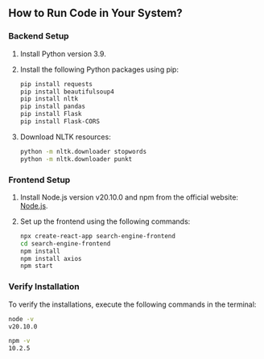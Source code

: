 ## How to Run Code in Your System?

### Backend Setup

1. Install Python version 3.9.

2. Install the following Python packages using pip:
    ```bash
    pip install requests
    pip install beautifulsoup4
    pip install nltk
    pip install pandas
    pip install Flask
    pip install Flask-CORS
    ```

3. Download NLTK resources:
    ```bash
    python -m nltk.downloader stopwords
    python -m nltk.downloader punkt
    ```

### Frontend Setup

1. Install Node.js version v20.10.0 and npm from the official website: [Node.js](https://nodejs.org/).

2. Set up the frontend using the following commands:
    ```bash
    npx create-react-app search-engine-frontend
    cd search-engine-frontend
    npm install
    npm install axios
    npm start
    ```

### Verify Installation

To verify the installations, execute the following commands in the terminal:
```bash
node -v
v20.10.0

npm -v
10.2.5
